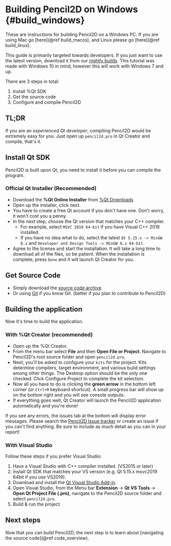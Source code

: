 Building Pencil2D on Windows {#build_windows}
============================

These are instructions for building Pencil2D on a Windows PC. If you are using Mac go [here](@ref build_macos), and Linux please go [here](@ref build_linux).

This guide is primarily targeted towards developers. If you just want to use the latest version, download it from our [nightly builds](https://www.pencil2d.org/download/#nightlybuild). This tutorial was made with Windows 10 in mind, however this will work with Windows 7 and up.

There are 3 steps in total:

1. Install %Qt SDK
2. Get the source code
3. Configure and compile Pencil2D

## TL;DR

If you are an *experienced Qt developer*, compiling Pencil2D would be extremely easy for you. Just open up `pencil2d.pro` in Qt Creator and compile, that's it.

## Install Qt SDK

Pencil2D is built upon Qt, you need to install it before you can compile the program.

### Official Qt Installer (Recommended)

- Download the <b>%Qt Online Installer</b> from [%Qt Downloads](https://www.qt.io/download-qt-installer-oss)
- Open up the installer, click next.
- You have to create a free Qt account if you don't have one. Don't worry, it won't cost you a penny.
- In the next step, choose the Qt version that matches your C++ compiler.
  - For example, select `MSVC 2019 64-bit` if you have Visual C++ 2019 installed.
  - If you have no idea what to do, select the latest `Qt 5.15.x -> MinGW 8.x` and `Developer and Design Tools -> MinGW 8.x 64-bit`.
- Agree to the license and start the installation. It will take a long time to download all of the files, so be patient. When the installation is complete, press `Done` and it will launch Qt Creator for you.

## Get Source Code

- Simply download the [source code archive](https://github.com/pencil2d/pencil/archive/master.zip).
- Or using [Git](https://github.com/pencil2d/pencil.git) if you know Git. (better if you plan to contribute to Pencil2D)

## Building the application

Now it's time to build the application.

### With %Qt Creator (recommended)

- Open up the %Qt Creator.
- From the menu bar select **File** and then **Open File or Project**. Navigate to Pencil2D's root source folder and open `pencil2d.pro`. 
- Next, you'll be asked to configure your `kits` for the project. Kits determine compilers, target environment, and various build settings among other things. The Desktop option should be the only one checked. Click Configure Project to complete the kit selection.
- Now all you have to do is clicking the **green arrow** in the bottom left corner (or `Ctrl+R` keyboard shortcut). A small progress bar will show up on the bottom right and you will see console outputs.
- If everything goes well, Qt Creator will launch the Pencil2D application automatically and you're done!

If you see any errors, the issues tab at the bottom will display error messages. Please search the [Pencil2D Issue tracker](https://github.com/pencil2d/pencil/issues) or create an issue if you can't find anything. Be sure to include as much detail as you can in your report!

### With Visual Studio

Follow these steps if you prefer Visual Studio:

1. Have a Visual Studio with C++ compiler installed. (VS2015 or later)
2. Install Qt SDK that matches your VS version (e.g. Qt 5.15.x msvc2019 64bit if you use VS2019).
3. Download and install the [Qt Visual Studio Add-in](http://doc.qt.io/archives/vs-addin/index.html).
4. Open Visual Studio, from the Menu bar **Extension** -> **Qt VS Tools** -> **Open Qt Project File (.pro)**, navigate to the Pencil2D source folder and select `pencil2d.pro`.
5. Build & run the project.

## Next steps

Now that you can build Pencil2D, the next step is to learn about [navigating the source code](@ref code_overview).
